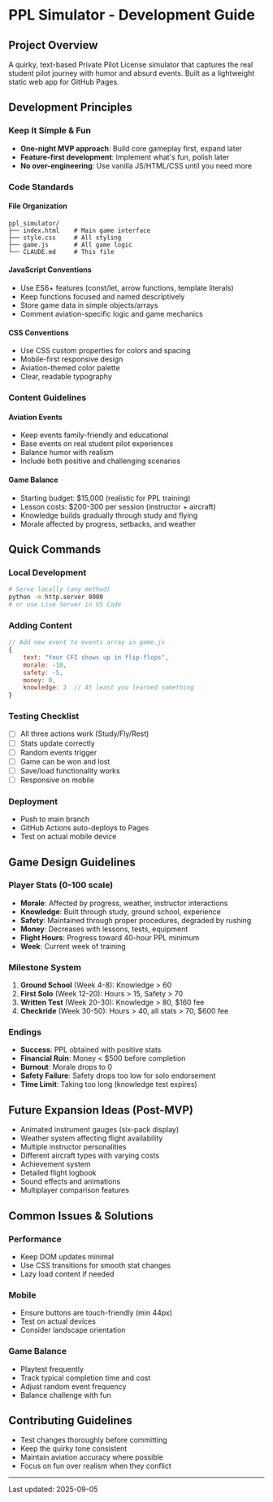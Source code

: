 # PPL Simulator - Development Guide

## Project Overview
A quirky, text-based Private Pilot License simulator that captures the real student pilot journey with humor and absurd events. Built as a lightweight static web app for GitHub Pages.

## Development Principles

### Keep It Simple & Fun
- **One-night MVP approach**: Build core gameplay first, expand later
- **Feature-first development**: Implement what's fun, polish later
- **No over-engineering**: Use vanilla JS/HTML/CSS until you need more

### Code Standards

#### File Organization
```
ppl_simulator/
├── index.html    # Main game interface
├── style.css     # All styling
├── game.js       # All game logic
└── CLAUDE.md     # This file
```

#### JavaScript Conventions
- Use ES6+ features (const/let, arrow functions, template literals)
- Keep functions focused and named descriptively
- Store game data in simple objects/arrays
- Comment aviation-specific logic and game mechanics

#### CSS Conventions
- Use CSS custom properties for colors and spacing
- Mobile-first responsive design
- Aviation-themed color palette
- Clear, readable typography

### Content Guidelines

#### Aviation Events
- Keep events family-friendly and educational
- Base events on real student pilot experiences
- Balance humor with realism
- Include both positive and challenging scenarios

#### Game Balance
- Starting budget: $15,000 (realistic for PPL training)
- Lesson costs: $200-300 per session (instructor + aircraft)
- Knowledge builds gradually through study and flying
- Morale affected by progress, setbacks, and weather

## Quick Commands

### Local Development
```bash
# Serve locally (any method)
python -m http.server 8000
# or use Live Server in VS Code
```

### Adding Content
```javascript
// Add new event to events array in game.js
{
    text: "Your CFI shows up in flip-flops",
    morale: -10,
    safety: -5,
    money: 0,
    knowledge: 2  // At least you learned something
}
```

### Testing Checklist
- [ ] All three actions work (Study/Fly/Rest)
- [ ] Stats update correctly
- [ ] Random events trigger
- [ ] Game can be won and lost
- [ ] Save/load functionality works
- [ ] Responsive on mobile

### Deployment
- Push to main branch
- GitHub Actions auto-deploys to Pages
- Test on actual mobile device

## Game Design Guidelines

### Player Stats (0-100 scale)
- **Morale**: Affected by progress, weather, instructor interactions
- **Knowledge**: Built through study, ground school, experience
- **Safety**: Maintained through proper procedures, degraded by rushing
- **Money**: Decreases with lessons, tests, equipment
- **Flight Hours**: Progress toward 40-hour PPL minimum
- **Week**: Current week of training

### Milestone System
1. **Ground School** (Week 4-8): Knowledge > 60
2. **First Solo** (Week 12-20): Hours > 15, Safety > 70
3. **Written Test** (Week 20-30): Knowledge > 80, $160 fee
4. **Checkride** (Week 30-50): Hours > 40, all stats > 70, $600 fee

### Endings
- **Success**: PPL obtained with positive stats
- **Financial Ruin**: Money < $500 before completion
- **Burnout**: Morale drops to 0
- **Safety Failure**: Safety drops too low for solo endorsement
- **Time Limit**: Taking too long (knowledge test expires)

## Future Expansion Ideas (Post-MVP)
- Animated instrument gauges (six-pack display)
- Weather system affecting flight availability
- Multiple instructor personalities
- Different aircraft types with varying costs
- Achievement system
- Detailed flight logbook
- Sound effects and animations
- Multiplayer comparison features

## Common Issues & Solutions

### Performance
- Keep DOM updates minimal
- Use CSS transitions for smooth stat changes
- Lazy load content if needed

### Mobile
- Ensure buttons are touch-friendly (min 44px)
- Test on actual devices
- Consider landscape orientation

### Game Balance
- Playtest frequently
- Track typical completion time and cost
- Adjust random event frequency
- Balance challenge with fun

## Contributing Guidelines
- Test changes thoroughly before committing
- Keep the quirky tone consistent
- Maintain aviation accuracy where possible
- Focus on fun over realism when they conflict

---
Last updated: 2025-09-05